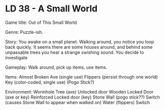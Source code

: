 # LD 38 - A Small World

Game title:     Out of This Small World

Genre:          Puzzle-ish.

Story:          You awake on a small planet. Walking around, you notice you loop back quickly.
                It seems there are some houses around, and behind some unpassable trees you
                hear a strange swishing sound. You decide to investigate

Gameplay:       Walk around, pick up items, use items.

Items:          Almost Broken Axe (single use)
                Flippers (persist through one world)
                Key (color-coded, single use)
                (Pogo Stick?)


Environment:    Wormhole
                Tree (axe)
                Unlocked door
                Wooden Locked Door (axe or key)
                Reinforced Locked door (key)
                Stone Wall (pogo stick??)
                Switch (causes Stone Wall to appear when walked on)
                Water (flippers)
                Switch
